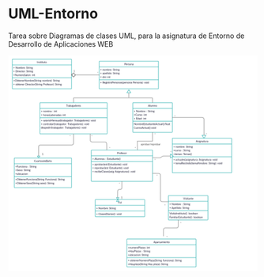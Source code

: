 # UML-Entorno
Tarea sobre Diagramas de clases UML, para la asignatura de Entorno de Desarrollo de Aplicaciones WEB



![relaciones](./ENTORNO-UML1/relaciones.png)
